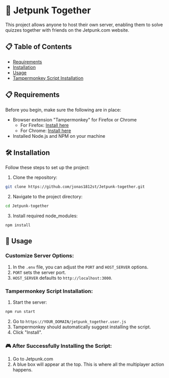 # 🚀 Jetpunk Together

This project allows anyone to host their own server, enabling them to solve quizzes together with friends on the Jetpunk.com website.

## 📋 Table of Contents

- [Requirements](#📋-requirements)
- [Installation](#🛠️-installation)
- [Usage](#🚀-usage)
- [Tampermonkey Script Installation](#tampermonkey-script-installation)

## 📋 Requirements

Before you begin, make sure the following are in place:

- Browser extension "Tampermonkey" for Firefox or Chrome
  - For Firefox: [Install here](https://addons.mozilla.org/en-US/firefox/addon/tampermonkey/?utm_source=addons.mozilla.org&utm_medium=referral&utm_content=search)
  - For Chrome: [Install here](https://chrome.google.com/webstore/detail/tampermonkey/dhdgffkkebhmkfjojejmpbldmpobfkfo?hl=en)
- Installed Node.js and NPM on your machine

## 🛠️ Installation

Follow these steps to set up the project:

1. Clone the repository: 
```bash
git clone https://github.com/jonas1812st/Jetpunk-together.git
```
2. Navigate to the project directory: 
```bash
cd Jetpunk-together
```
3. Install required node_modules: 
```bash
npm install
```

## 🚀 Usage

### Customize Server Options:

1. In the `.env` file, you can adjust the `PORT` and `HOST_SERVER` options.
2. `PORT` sets the server port.
3. `HOST_SERVER` defaults to `http://localhost:3000`.

### Tampermonkey Script Installation:

1. Start the server: 
```bash
npm run start
```
2. Go to `https://YOUR_DOMAIN/jetpunk_together.user.js`
3. Tampermonkey should automatically suggest installing the script.
4. Click "Install".

### 🎮 After Successfully Installing the Script:

1. Go to Jetpunk.com
2. A blue box will appear at the top. This is where all the multiplayer action happens.

